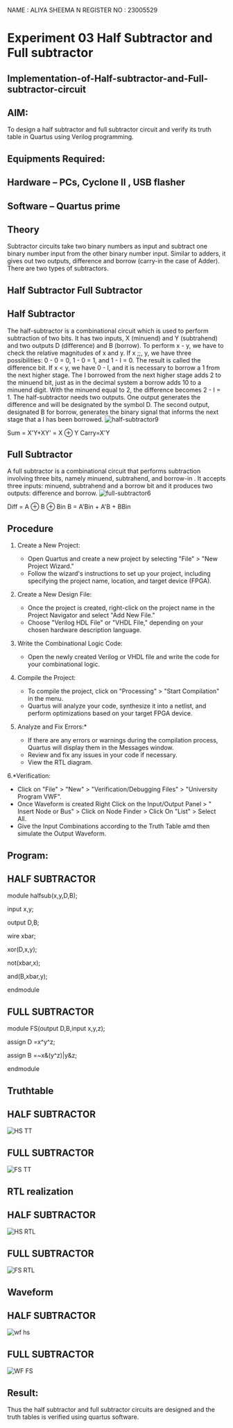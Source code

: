NAME : ALIYA SHEEMA N
REGISTER NO : 23005529
# Experiment 03 Half Subtractor and Full subtractor
## Implementation-of-Half-subtractor-and-Full-subtractor-circuit
## AIM:
To design a half subtractor and full subtractor circuit and verify its truth table in Quartus using Verilog programming.

## Equipments Required:
## Hardware – PCs, Cyclone II , USB flasher
## Software – Quartus prime
## Theory
Subtractor circuits take two binary numbers as input and subtract one binary number input from the other binary number input. Similar to adders, it gives out two outputs, difference and borrow (carry-in the case of Adder). There are two types of subtractors.

## Half Subtractor Full Subtractor
## Half Subtractor
The half-subtractor is a combinational circuit which is used to perform subtraction of two bits. It has two inputs, X (minuend) and Y (subtrahend) and two outputs D (difference) and B (borrow). To perform x - y, we have to check the relative magnitudes of x and y. If x ;;, y, we have three possibilities: 0 - 0 = 0, 1 - 0 = 1, and 1 - I = 0. The result is called the difference bit. If x < y, we have 0 - I, and it is necessary to borrow a 1 from the next higher stage. The I borrowed from the next higher stage adds 2 to the minuend bit, just as in the decimal system a borrow adds 10 to a minuend digit. With the minuend equal to 2, the difference becomes 2 - I = 1. The half-subtractor needs two outputs. One output generates the difference and will be designated by the symbol D. The second output, designated B for borrow, generates the binary signal that informs the next stage that a I has been borrowed.
![half-subtractor9](https://user-images.githubusercontent.com/36288975/166112538-58c3bc7c-ee5d-4e6a-ac8d-8e8328efe27a.png)


Sum = X'Y+XY' = X ⊕ Y
Carry=X'Y

## Full Subtractor
A full subtractor is a combinational circuit that performs subtraction involving three bits, namely minuend, subtrahend, and borrow-in . It accepts three inputs: minuend, subtrahend and a borrow bit and it produces two outputs: difference and borrow. 
![full-subtractor6](https://user-images.githubusercontent.com/36288975/166112541-24c68359-3de8-4674-ae22-8272ffc385ed.png)


Diff = A ⊕ B ⊕ Bin B = A'Bin + A'B + BBin

## Procedure
1. Create a New Project:
   - Open Quartus and create a new project by selecting "File" > "New Project Wizard."
   - Follow the wizard's instructions to set up your project, including specifying the project name, location, and target device (FPGA).

2. Create a New Design File:
   - Once the project is created, right-click on the project name in the Project Navigator and select "Add New File."
   - Choose "Verilog HDL File" or "VHDL File," depending on your chosen hardware description language.

3. Write the Combinational Logic Code:
   - Open the newly created Verilog or VHDL file and write the code for your combinational logic.
     
4. Compile the Project:
   - To compile the project, click on "Processing" > "Start Compilation" in the menu.
   - Quartus will analyze your code, synthesize it into a netlist, and perform optimizations based on your target FPGA device.

5. Analyze and Fix Errors:*
   - If there are any errors or warnings during the compilation process, Quartus will display them in the Messages window.
   - Review and fix any issues in your code if necessary.
   - View the RTL diagram.

6.*Verification:
   - Click on "File" > "New" > "Verification/Debugging Files" > "University Program VWF".
   - Once Waveform is created Right Click on the Input/Output Panel > " Insert Node or Bus" > Click on Node Finder > Click On "List" > Select All.
   - Give the Input Combinations according to the Truth Table amd then simulate the Output Waveform.


## Program:
## HALF SUBTRACTOR
module halfsub(x,y,D,B);

input x,y;

output D,B;

wire xbar;

xor(D,x,y);

not(xbar,x);

and(B,xbar,y);

endmodule 

## FULL SUBTRACTOR
module FS(output D,B,input x,y,z);

assign D =x^y^z;

assign B =~x&(y^z)|y&z;

endmodule 


## Truthtable
## HALF SUBTRACTOR
![HS TT](https://github.com/23005529/Experiment--03-Half-Subtractor-and-Full-subtractor/assets/139842207/965b5b70-53f4-4578-a222-3384a5aa7083)

## FULL SUBTRACTOR
![FS TT](https://github.com/23005529/Experiment--03-Half-Subtractor-and-Full-subtractor/assets/139842207/70d57313-c507-44e5-a3ff-9b838c43d172)





##  RTL realization
## HALF SUBTRACTOR
![HS RTL](https://github.com/23005529/Experiment--03-Half-Subtractor-and-Full-subtractor/assets/139842207/4c8b0f2b-55a6-4fc4-8076-62733539d302)

## FULL SUBTRACTOR
![FS RTL](https://github.com/23005529/Experiment--03-Half-Subtractor-and-Full-subtractor/assets/139842207/b9fded47-cd47-44e9-a17b-621116c609f1)




## Waveform
## HALF SUBTRACTOR
![wf hs](https://github.com/23005529/Experiment--03-Half-Subtractor-and-Full-subtractor/assets/139842207/2aa9bcf2-ad11-44fb-91e5-15c2288985db)

## FULL SUBTRACTOR
![WF FS](https://github.com/23005529/Experiment--03-Half-Subtractor-and-Full-subtractor/assets/139842207/f95a5b44-dcaf-48b1-ba91-6b0c31558f15)


## Result:
Thus the half subtractor and full subtractor circuits are designed and the truth tables is verified using quartus software.
